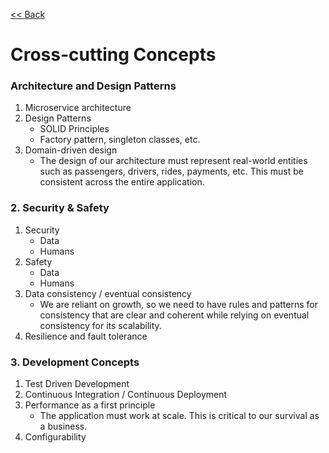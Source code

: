 [<< Back](/README.md)

# Cross-cutting Concepts

### Architecture and Design Patterns
  1. Microservice architecture
  2. Design Patterns
     - SOLID Principles
     - Factory pattern, singleton classes, etc.
  3. Domain-driven design
     - The design of our architecture must represent real-world entities such as passengers, drivers, rides, payments, etc. This must be consistent across the entire application.

### 2. Security & Safety
  1. Security
     - Data
     - Humans
  2. Safety
     - Data
     - Humans
  3. Data consistency / eventual consistency
     - We are reliant on growth, so we need to have rules and patterns for consistency that are clear and coherent while relying on eventual consistency for its scalability.
  4. Resilience and fault tolerance

### 3. Development Concepts
  1. Test Driven Development
  2. Continuous Integration / Continuous Deployment
  3. Performance as a first principle
     - The application must work at scale. This is critical to our survival as a business.
  4. Configurability

